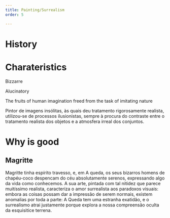 ```yaml
---
title: Painting/Surrealism
order: 5

---
```


# History

# Charateristics

Bizzarre

Alucinatory

The fruits of human imagination freed from the task of imitating nature

Pintor de imagens insólitas, às quais deu tratamento rigorosamente realista, utilizou-se de processos ilusionistas, sempre à procura do contraste entre o tratamento realista dos objetos e a atmosfera irreal dos conjuntos.

# Why is good


## Magritte

Magritte tinha espírito travesso, e, em A queda, os seus bizarros homens de chapéu-coco despencam do céu absolutamente serenos, expressando algo da vida como conhecemos. A sua arte, pintada com tal nitidez que parece muitíssimo realista, caracteriza o amor surrealista aos paradoxos visuais: embora as coisas possam dar a impressão de serem normais, existem anomalias por toda a parte: A Queda tem uma estranha exatidão, e o surrealismo atrai justamente porque explora a nossa compreensão oculta da esquisitice terrena.